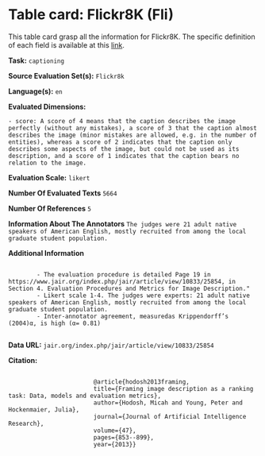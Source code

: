 # Table card: Flickr8K (Fli)

This table card grasp all the information for Flickr8K. The specific definition of each field is available at this [link]().

**Task:** 
`captioning`

**Source Evaluation Set(s):** 
`Flickr8k`

**Language(s):** 
`en`

**Evaluated Dimensions:** 
```
- score: A score of 4 means that the caption describes the image perfectly (without any mistakes), a score of 3 that the caption almost describes the image (minor mistakes are allowed, e.g. in the number of entities), whereas a score of 2 indicates that the caption only describes some aspects of the image, but could not be used as its description, and a score of 1 indicates that the caption bears no relation to the image.
```

**Evaluation Scale:** 
`likert`

**Number Of Evaluated Texts** 
`5664`

**Number Of  References** 
`5`

**Information About The Annotators** 
`The judges were 21 adult native speakers of American English, mostly recruited from among the local graduate student population.`

**Additional Information** 
```

        - The evaluation procedure is detailed Page 19 in https://www.jair.org/index.php/jair/article/view/10833/25854, in Section 4. Evaluation Procedures and Metrics for Image Description." 
        - Likert scale 1-4. The judges were experts: 21 adult native speakers of American English, mostly recruited from among the local graduate student population. 
        - Inter-annotator agreement, measuredas Krippendorff’s (2004)α, is high (α= 0.81) 
        
```

**Data URL:** 
``jair.org/index.php/jair/article/view/10833/25854``

**Citation:** 
```

                        @article{hodosh2013framing,
                        title={Framing image description as a ranking task: Data, models and evaluation metrics},
                        author={Hodosh, Micah and Young, Peter and Hockenmaier, Julia},
                        journal={Journal of Artificial Intelligence Research},
                        volume={47},
                        pages={853--899},
                        year={2013}}
                        
```
